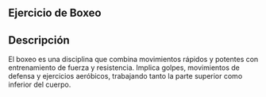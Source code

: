## Ejercicio de Boxeo

## Descripción
El boxeo es una disciplina que combina movimientos rápidos y potentes con entrenamiento de fuerza y resistencia. Implica golpes, movimientos de defensa y ejercicios aeróbicos, trabajando tanto la parte superior como inferior del cuerpo.